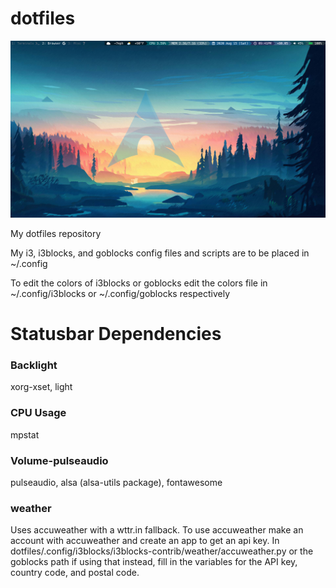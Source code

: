 # dotfiles

![Desktop Image](https://github.com/TheHS1/dotfiles/blob/master/Pictures/desktop.png?raw=true)

My dotfiles repository

My i3, i3blocks, and goblocks config files and scripts are to be placed in ~/.config

To edit the colors of i3blocks or goblocks edit the colors file in ~/.config/i3blocks or ~/.config/goblocks respectively

# Statusbar Dependencies

### Backlight

xorg-xset, light

### CPU Usage

mpstat

### Volume-pulseaudio

pulseaudio, alsa (alsa-utils package), fontawesome

### weather

Uses accuweather with a wttr.in fallback. To use accuweather make an account with accuweather and create an app to get an api key. In dotfiles/.config/i3blocks/i3blocks-contrib/weather/accuweather.py or the goblocks path if using that instead, fill in the variables for the API key, country code, and postal code.
